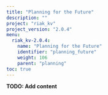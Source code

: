 ```yaml
---
title: "Planning for the Future"
description: ""
project: "riak_kv"
project_version: "2.0.4"
menu:
  riak_kv-2.0.4:
    name: "Planning for the Future"
    identifier: "planning_future"
    weight: 106
    parent: "planning"
toc: true
---
```


**TODO: Add content**

